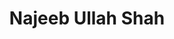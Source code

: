 ---
layout: page
title: Najeeb Ullah Shah
description: Postdoctoral Fellow<br />博士后<br />&nbsp;
bio: >
    Najeeb was born in Quetta, Pakistan. He completed his Bachelor's and Master's degrees in Pakistan before earning his Ph.D. from Tsinghua University, China, in April 2024. His doctoral research centered on employing machine learning-based methods to analyze cell lineages in early human embryonic development using scRNA-Seq data. He also has experience in Android app development using the Android Studio platform. Currently, Najeeb is excited about broadening his research horizons at COmics Lab. Outside of his academic pursuits, he loves playing basketball, chess, and finds joy in hiking.
bio_cn: >
    Najeeb出生​​于巴基斯坦奎达。他在巴基斯坦完成了学士和硕士学位，然后于2024年4月在清华大学获得博士学位。他的博士研究专注于利用机器学习和scRNA-Seq数据分析早期人类胚胎发育中的细胞谱系。他还拥有使用Android Studio开发安卓应用程序的经验。目前，Najeeb对在COmics实验室拓宽他的研究视野感到兴奋。除了追求学术之外，他还喜欢打篮球、下棋，并在徒步旅行中找到乐趣。
img: /assets/avatar/najeeb.jpg
email: najeebullahshah@gmail.com
github: najeebullahshah
orcid: 0000-0001-6542-9172
scholar: J_5SVnQAAAAJ
importance: 3
category: postdoc
---